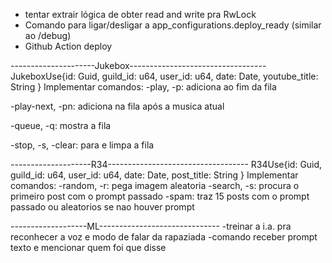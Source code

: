 - tentar extrair lógica de obter read and write pra RwLock<AppConfiguration>
- Comando para ligar/desligar a app_configurations.deploy_ready (similar ao /debug)
- Github Action deploy

---------------------Jukebox----------------------------------
JukeboxUse{id: Guid, guild_id: u64, user_id: u64, date: Date, youtube_title: String }
Implementar comandos:
-play, -p: adiciona ao fim da fila

-play-next, -pn: adiciona na fila após a musica atual

-queue, -q: mostra a fila

-stop, -s, -clear: para e limpa a fila

--------------------R34-----------------------------------
R34Use{id: Guid, guild_id: u64, user_id: u64, date: Date, post_title: String }
Implementar comandos:
-random, -r: pega imagem aleatoria
-search, -s: procura o primeiro post com o prompt passado
-spam: traz 15 posts com o prompt passado ou aleatorios se nao houver prompt

-------------------ML------------------------------
-treinar a i.a. pra reconhecer a voz e modo de falar da rapaziada
-comando receber prompt texto e mencionar quem foi que disse